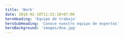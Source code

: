 ```yaml
---
title: 'Work'
date: 2018-02-10T11:52:18+07:00
heroHeading: 'Equipo de trabajo'
heroSubHeading: 'Conoce nuestro equipo de expertos'
heroBackground: 'images/dna.jpg'
---
```

